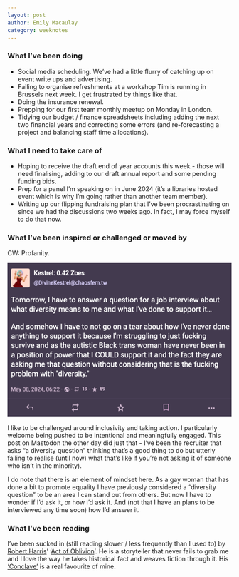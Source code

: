 ```yaml
---
layout: post
author: Emily Macaulay
category: weeknotes
---
```


### What I’ve been doing
* Social media scheduling.  We’ve had a little flurry of catching up on event write ups and advertising.
* Failing to organise refreshments at a workshop Tim is running in Brussels next week.  I get frustrated by things like that.
* Doing the insurance renewal.
* Prepping for our first team monthly meetup on Monday in London.
* Tidying our budget / finance spreadsheets including adding the next two financial years and correcting some errors (and re-forecasting a project and balancing staff time allocations).

### What I need to take care of
* Hoping to receive the draft end of year accounts this week - those will need finalising, adding to our draft annual report and some pending funding bids.
* Prep for a panel I’m speaking on in June 2024 (it’s a libraries hosted event which is why I’m going rather than another team member).
* Writing up our flipping fundraising plan that I’ve been procrastinating on since we had the discussions two weeks ago.  In fact, I may force myself to do that now.

### What I’ve been inspired or challenged or moved by

CW: Profanity.

![Screenshoot of a Mastodon toot](assets/blog/2024-05-16-toot.png)

I like to be challenged around inclusivity and taking action.  I particularly welcome being pushed to be intentional and meaningfully engaged.  This post on Mastodon the other day did just that - I’ve been the recruiter that asks “a diversity question” thinking that’s a good thing to do but utterly failing to realise (until now) what that’s like if you’re not asking it of someone who isn’t in the minority).

I do note that there is an element of mindset here.  As a gay woman that has done a bit to promote equality I have previously considered a “diversity question” to be an area I can stand out from others.  But now I have to wonder if I’d ask it, or how I’d ask it. And (not that I have an plans to be interviewed any time soon) how I’d answer it.

### What I’ve been reading
I’ve been sucked in (still reading slower / less frequently than I used to) by [Robert Harris](https://twitter.com/robert___harris?lang=en-GB)’ ‘[Act of Oblivion](https://www.hive.co.uk/Product/Robert-Harris/Act-of-Oblivion--The-Sunday-Times-Bestseller/27939062)’.  He is a storyteller that never fails to grab me and I love the way he takes historical fact and weaves fiction through it.  His [‘Conclave’](https://www.hive.co.uk/Product/Robert-Harris/Conclave--Soon-to-be-a-major-film/20612554) is a real favourite of mine.